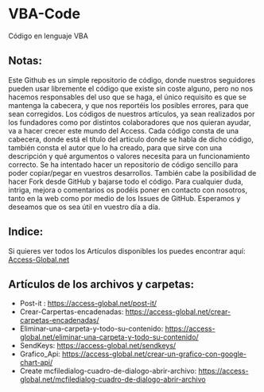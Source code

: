 
# VBA-Code

Código en lenguaje VBA

## Notas:

Este Github es un simple repositorio de código, donde nuestros seguidores pueden usar libremente el código que existe sin coste alguno, pero  no nos hacemos responsables del uso que se haga, el único requisito es que se mantenga la cabecera, y que nos reportéis los posibles errores, para que sean corregidos. 
Los códigos de nuestros artículos, ya sean realizados por los fundadores como por distintos colaboradores que nos quieran ayudar, va a hacer crecer este mundo del Access.
Cada código consta de una cabecera, donde está el título del articulo donde se habla de dicho código, también consta el autor que lo ha creado, para que sirve con una descripción y qué argumentos o valores necesita para un funcionamiento correcto.
Se ha intentado hacer un repositorio de código sencillo para poder copiar/pegar en vuestros desarrollos. También cabe la posibilidad de hacer Fork desde GitHub y bajarse todo el código.
Para cualquier duda, intriga, mejora o comentarios os podéis poner en contacto con nosotros, tanto en la web como por medio de los Issues de GitHub.  Esperamos y deseamos que os sea útil en vuestro día a día.

## Indice:

Si quieres ver todos los Artículos disponibles los puedes encontrar aquí: [Access-Global.net](https://access-global.net/)

## Artículos de los archivos y carpetas:

* Post-it : https://access-global.net/post-it/
* Crear-Carpertas-encadenadas:  https://access-global.net/crear-carpetas-encadenadas/
* Eliminar-una-carpeta-y-todo-su-contenido: https://access-global.net/eliminar-una-carpeta-y-todo-su-contenido/
* SendKeys:  https://access-global.net/sendkeys/
* Grafico_Api:  https://access-global.net/crear-un-grafico-con-google-chart-api/
* Create mcfiledialog-cuadro-de-dialogo-abrir-archivo: https://access-global.net/mcfiledialog-cuadro-de-dialogo-abrir-archivo
